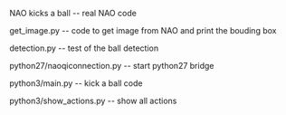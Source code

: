 NAO kicks a ball -- real NAO code


get_image.py -- code to get image from NAO and print the bouding box

detection.py -- test of the ball detection 

python27/naoqiconnection.py -- start python27 bridge

python3/main.py -- kick a ball code

python3/show_actions.py -- show all actions
